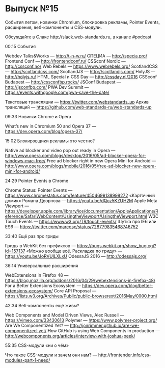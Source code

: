 # Выпуск №15

События летом, новинки Chromium, блокировка рекламы, Pointer Events, расширения, веб-компоненты и CSS-модули.

Обсуждайте в Слаке http://slack.web-standards.ru, в канале #​podcast

00:15 События

Webdev Talks&Works — http://t-n-w.ru/
СПЕЦИА — http://specia.pro/
Frontend Conf — http://frontendconf.ru/
CSSconf Nordic — http://cssconf.no/
Web Rebels — https://www.webrebels.org/
ScotlandCSS — http://scotlandcss.com/
ScotlandJS — http://scotlandjs.com/
HolyJS — http://holyjs.ru/
HTML Special и CSS Day — http://cssday.nl/2016
CSSconf Budapest — http://cssconfbp.rocks/
JSConf Budapest — http://jsconfbp.com/
PWA Dev Summit — https://events.withgoogle.com/pwa-save-the-date/

Текстовые трансляции — https://twitter.com/webstandards_up
Архив трансляций — https://github.com/web-standards-ru/web-standards-up

09:33 Новинки Chrome и Opera

What’s new in Chromium 50 and Opera 37 — https://dev.opera.com/blog/opera-37/

15:02 Блокировщики рекламы это честно?

Native ad blocker and video pop out ready in Opera — http://www.opera.com/blogs/desktop/2016/05/ad-blocker-opera-for-windows-mac-free/
Free ad blocker right in new Opera Mini for Android — http://www.opera.com/blogs/mobile/2016/05/free-ad-blocker-new-opera-mini-for-android/

24:29 Pointer Events в Chrome

Chrome Status: Pointer Events — https://www.chromestatus.com/feature/4504699138998272
«Карточный домик» Романа Дворнова — https://youtu.be/dQoz5KZUH2M
Apple Meta Viewport — https://developer.apple.com/library/ios/documentation/AppleApplications/Reference/SafariWebContent/UsingtheViewport/UsingtheViewport.html
W3C Touch Events — https://www.w3.org/TR/touch-events/
Шутка про IE6 или ES6 — https://twitter.com/marcosc/status/728779835468746752

33:40 Ещё раз про гриды

Гриды в WebKit без префиксов — https://bugs.webkit.org/show_bug.cgi?id=157137
«Можно вообще всё. Раскладка по гриду» — https://youtu.be/JoRVUILXLxU
OdessaJS 2016 — http://odessajs.org/

36:14 Универсальные расширения 

WebExtensions in Firefox 48 — https://blog.mozilla.org/addons/2016/04/29/webextensions-in-firefox-48/
For a Better Extensions Ecosystem — https://dev.opera.com/blog/better-extensions-ecosystem/
Core API Proposal — https://lists.w3.org/Archives/Public/public-browserext/2016May/0000.html

42:34 Веб-компоненты ещё живы?

Web Components and Model Driven Views, Alex Russell — https://vimeo.com/33430613
Polymer — https://www.polymer-project.org/
Are We Componentized Yet? — http://jonrimmer.github.io/are-we-componentized-yet/
How GitHub is using Web Components in production — http://webcomponents.org/articles/interview-with-joshua-peek/

55:35 CSS-модули «ни о чём»

Что такое CSS-модули и зачем они нам? — http://frontender.info/css-modules-part-1-need/